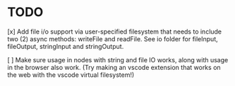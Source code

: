 # TODO

[x] Add file i/o support via user-specified filesystem that needs to include two (2) async methods: writeFile and readFile. See io folder for fileInput, fileOutput, stringInput and stringOutput.

[ ] Make sure usage in nodes with string and file IO works, along with usage in the browser also work. (Try making an vscode extension that works on the web with the vscode virtual filesystem!)
